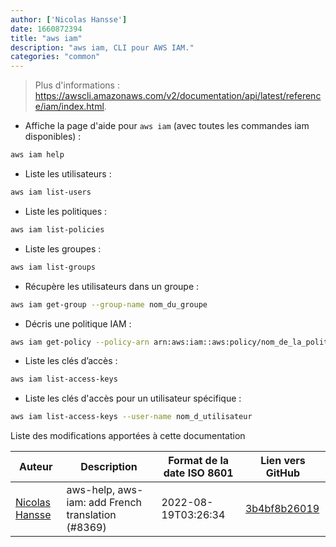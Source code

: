 ```yaml
---
author: ['Nicolas Hansse']
date: 1660872394
title: "aws iam"
description: "aws iam, CLI pour AWS IAM."
categories: "common"
---
```

> Plus d'informations : <https://awscli.amazonaws.com/v2/documentation/api/latest/reference/iam/index.html>.

- Affiche la page d'aide pour `aws iam` (avec toutes les commandes iam disponibles) :

```bash
aws iam help
```

- Liste les utilisateurs :

```bash
aws iam list-users
```

- Liste les politiques :

```bash
aws iam list-policies
```

- Liste les groupes :

```bash
aws iam list-groups
```

- Récupère les utilisateurs dans un groupe :

```bash
aws iam get-group --group-name nom_du_groupe
```

- Décris une politique IAM :

```bash
aws iam get-policy --policy-arn arn:aws:iam::aws:policy/nom_de_la_politique
```

- Liste les clés d’accès :

```bash
aws iam list-access-keys
```

- Liste les clés d'accès pour un utilisateur spécifique :

```bash
aws iam list-access-keys --user-name nom_d_utilisateur
```
Liste des modifications apportées à cette documentation


Auteur | Description | Format de la date ISO 8601 | Lien vers GitHub
------|-----|-----|-----
[Nicolas Hansse](mailto:nico.hansse@gmail.com) | aws-help, aws-iam: add French translation (#8369) | 2022-08-19T03:26:34 | [3b4bf8b26019](https://github.com/tldr-pages/tldr/commit/3b4bf8b26019571ce5b727b49511fc80b41292b3)

